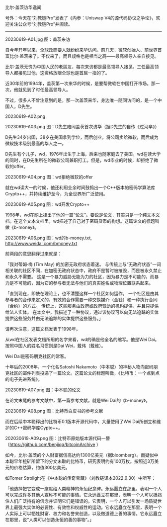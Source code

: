 
比尔·盖茨访华逸闻


号外：今天在“刘教链Pro”发表了《内参：Uniswap V4的源代码协议之争论》，欢迎关注公众号“刘教链Pro”并阅读。

* * *

20230619-A01.jpg
图：盖茨来访

自今年开年以来，全球政商要人就纷纷来华访问。前几天，微软创始人、前世界首富比尔·盖茨来了。不仅来了，而且规格也是相当之高——最高领导人亲自接见。

比尔·盖茨无愧为中国人民的老朋友，每次来访都是最高领导人接见。三任最高领导人都接见过他，这资格放眼全球也是首屈一指的了。

近30年前的1994年，盖茨第一次来华的时候，是要帮微软在中国打开市场。那一次，他就见到了时任最高领导人。

不过，很多人不曾注意到的是，那一次盖茨来华，身边唯一随同访问的，是一个中国人，D先生。

20230619-A02.png

20230619-A03.png
图：D先生陪同盖茨首次访华（据D先生的自传《过河卒》）

D先生34岁出国，38岁在美国拿到学位，而后创业，将公司卖给微软，而后成为微软技术级别最高的华人之一。

D先生有个儿子，wd，1976年出生于上海，后来也随家庭去了美国。wd在读大学的同时，在D先生所在的微软公司兼职打工。但是，wd毕业的时候，却拒绝了微软的offer。

20230619-A04.png
图：wd拒绝微软的offer

就在wd读大一的时候，他还利用业余时间鼓捣出一个C++版本的密码学算法库Crypto++，并持续维护至今，为全世界所广泛使用。

20230619-A05.png
图：wd开发Crypto++

1998年，wd在网上挂出了他的一篇“论文”。要说是论文，其实只是一个纯文本文档。在这个文本文档里，wd描述了自己对于密码货币的构想。这篇论文的标题叫做《b-money》。

20230619-A06.png
图：wd的b-money.txt, http://www.weidai.com/bmoney.txt 

前两段的意思翻译过来就是：

「我对蒂姆·梅 (Tim May) 的加密无政府状态着迷。 与传统上与“无政府状态”一词相关联的社区不同，在加密无政府状态中，政府不是暂时被摧毁，而是被永久禁止和永久不需要。 这是一个暴力威胁无能为力的社区，因为暴力是不可能的，而暴力是不可能的，因为它的参与者无法与他们的真实姓名或物理位置联系起来。

「直到现在，即使在理论上，也不清楚这样一个社区如何运作。 一个社区是由其参与者的合作来定义的，有效的合作需要一种交换媒介（金钱）和一种执行合同（合约）的方式。 传统上，这些服务由政府或政府赞助的机构提供，并且只提供给法人实体。 在本文中，我描述了一种协议，通过该协议可以向无法追踪的实体提供这些服务并由无法追踪的实体提供这些服务。」

请再次注意，这篇文档发表于1998年。

从wd在社区发表文档所用的名字来看，wd的确是他全名的缩写。他是Wei Dai。按照中国人的姓名习惯则是Dai Wei，戴伟（戴维）。

Wei Dai是密码朋克社区的常客。

十年后的2008年，一个化名Satoshi Nakamoto（中本聪）的神秘人物向密码朋克社区的邮件列表投递了一篇论文。这篇论文的标题叫做，《比特币：一个点到点的电子先进系统》。

20230619-A07.png
图：中本聪的论文

在论文末尾的参考文献中，第一篇参考文献，就是Wei Dai的《b-money》。

20230619-A08.png
图：比特币白皮书的参考文献

而在后续中本聪释出的比特币0.1版本开源代码中，大量使用了Wei Dai所创立和维护的C++密码学库Cypto++。

202030619-A09.png
图：比特币原始版本源代码一瞥（https://github.com/benjiqq/bitcoinArchive ）

如今，比尔·盖茨的个人财富据信高达约1300亿美元（据bloomberg）。而疑似中本聪早年挖矿所留下的分文未取的比特币，研究表明约有100万枚。按照近3万美元的价格估算，约值300亿美元。

如Tomer Strolight在《中本聪的传奇宝藏》（刘教链译本2022.9.30）中所写：

「他选择把它变成一座献给人类精神的永恒纪念碑。永远矗立在那里，表明一个人可以完成许多其他人宣称不可能的事情。它永远矗立在那里，表明一个人可以抵挡住人们广泛持有的信念并证明它们是错误的。它表明，一个人可以引发一场质疑世界上最强大实体的必要性、有效性和权威性的运动。它永远矗立在那里，表明一个人实际上可以牺牲财富、权力和名誉来创造，以及做道德上善的事情。它永远矗立在那里，说“人类可以创造永恒的善的事物”。」



